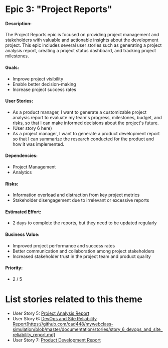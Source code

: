 # Epic 3: "Project Reports"

#### Description: 
The Project Reports epic is focused on providing project management and stakeholders 
with valuable and actionable insights about the development project. This epic includes
several user stories such as generating a project analysis report, creating a project 
status dashboard, and tracking project milestones.

#### Goals: 
- Improve project visibility
- Enable better decision-making
- Increase project success rates

#### User Stories: 
- As a product manager, I want to generate a customizable project analysis report to evaluate my team's progress, milestones, budget, and risks, so that I can make informed decisions about the project's future.
- (User story 6 here)
- As a project manager, I want to generate a product development report so that I can summarize the research conducted for the product and how it was implemented.

#### Dependencies: 
- Project Management
- Analytics

#### Risks: 
- Information overload and distraction from key project metrics
- Stakeholder disengagement due to irrelevant or excessive reports

#### Estimated Effort: 
- 2 days to complete the reports, but they need to be updated regularly

#### Business Value: 
- Improved project performance and success rates
- Better communication and collaboration among project stakeholders
- Increased stakeholder trust in the project team and product quality

#### Priority: 
- 2 / 5

# List stories related to this theme
- User Story 5: [Project Analysis Report](../stories/story_5_project_analysis_report.md)
- User Story 6: [DevOps and Site Reliability Report](../stories/)[https://github.com/cad448/mywebclass-simulation/blob/master/documentation/stories/story_6_devops_and_site_reliability_report.md]
- User Story 7: [Product Development Report](../stories/story_7_product_development_report.md)

